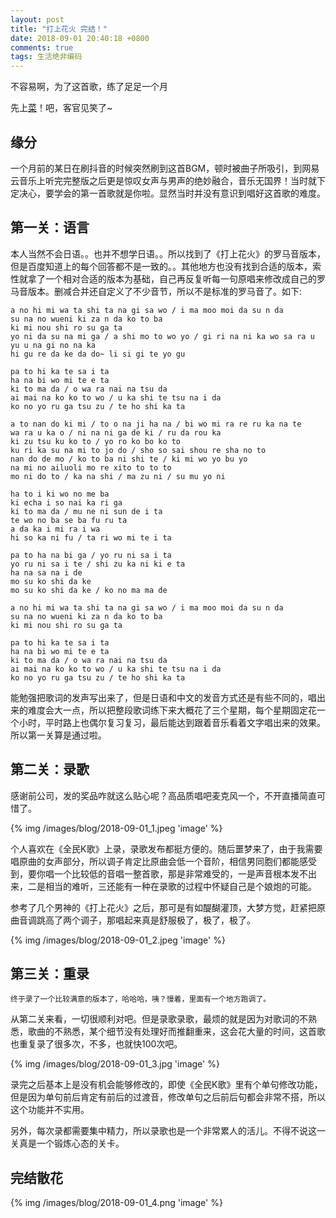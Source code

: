 ```yaml
---
layout: post
title: "打上花火 完结！"
date: 2018-09-01 20:40:18 +0800
comments: true
tags: 生活绝非编码
---
```


不容易啊，为了这首歌，练了足足一个月

<!-- more -->

先上[菜](https://node.kg.qq.com/play?s=h1kWRjhFZjboUhzp&shareuid=63949b87272a338234&topsource=a0_pn201001006_z1_u196227490_l1_t1535805675__)！吧，客官见笑了~

## 缘分
一个月前的某日在刷抖音的时候突然刷到这首BGM，顿时被曲子所吸引，到网易云音乐上听完完整版之后更是惊叹女声与男声的绝妙融合，音乐无国界！当时就下定决心，要学会的第一首歌就是你啦。显然当时并没有意识到唱好这首歌的难度。

## 第一关：语言

本人当然不会日语。。也并不想学日语。。所以找到了《打上花火》的罗马音版本，但是百度知道上的每个回答都不是一致的。。其他地方也没有找到合适的版本，索性就拿了一个相对合适的版本为基础，自己再反复听每一句原唱来修改成自己的罗马音版本。删减合并还自定义了不少音节，所以不是标准的罗马音了。如下:

```text
a no hi mi wa ta shi ta na gi sa wo / i ma moo moi da su n da
su na no wueni ki za n da ko to ba
ki mi nou shi ro su ga ta
yo ni da su na mi ga / a shi mo to wo yo / gi ri na ni ka wo sa ra u
yu u na gi no na ka
hi gu re da ke da do~ li si gi te yo gu

pa to hi ka te sa i ta
ha na bi wo mi te e ta
ki to ma da / o wa ra nai na tsu da
ai mai na ko ko to wo / u ka shi te tsu na i da
ko no yo ru ga tsu zu / te ho shi ka ta

a to nan do ki mi / to o na ji ha na / bi wo mi ra re ru ka na te
wa ra u ka o / ni na ni ga de ki / ru da rou ka
ki zu tsu ku ko to / yo ro ko bo ko to
ku ri ka su na mi to jo do / sho so sai shou re sha no to
nan do de mo / ko to ba ni shi te / ki mi wo yo bu yo
na mi no ailuoli mo re xito to to to
mo ni do to / ka na shi / ma zu ni / su mu yo ni

ha to i ki wo no me ba
ki echa i so nai ka ri ga
ki to ma da / mu ne ni sun de i ta
te wo no ba se ba fu ru ta
a da ka i mi ra i wa
hi so ka ni fu / ta ri wo mi te i ta

pa to ha na bi ga / yo ru ni sa i ta
yo ru ni sa i te / shi zu ka ni ki e ta
ha na sa na i de
mo su ko shi da ke
mo su ko shi da ke / ko no ma ma de

a no hi mi wa ta shi ta na gi sa wo / i ma moo moi da su n da
su na no wueni ki za n da ko to ba
ki mi nou shi ro su ga ta

pa to hi ka te sa i ta
ha na bi wo mi te e ta
ki to ma da / o wa ra nai na tsu da
ai mai na ko ko to wo / u ka shi te tsu na i da
ko no yo ru ga tsu zu / te ho shi ka ta
```

能勉强把歌词的发声写出来了，但是日语和中文的发音方式还是有些不同的，唱出来的难度会大一点，所以把整段歌词练下来大概花了三个星期，每个星期固定花一个小时，平时路上也偶尔复习复习，最后能达到跟着音乐看着文字唱出来的效果。所以第一关算是通过啦。

## 第二关：录歌

感谢前公司，发的奖品咋就这么贴心呢？高品质唱吧麦克风一个，不开直播简直可惜了。

{% img /images/blog/2018-09-01_1.jpeg 'image' %}

个人喜欢在《全民K歌》上录，录歌发布都挺方便的。随后噩梦来了，由于我需要唱原曲的女声部分，所以调子肯定比原曲会低一个音阶，相信男同胞们都能感受到，要你唱一个比较低的音唱一整首歌，那是非常难受的，一是声音根本发不出来，二是相当的难听，三还能有一种在录歌的过程中怀疑自己是个娘炮的可能。

参考了几个男神的《打上花火》之后，那可是有如醍醐灌顶，大梦方觉，赶紧把原曲音调跳高了两个调子，那唱起来真是舒服极了，极了，极了。

{% img /images/blog/2018-09-01_2.jpeg 'image' %}

## 第三关：重录

`终于录了一个比较满意的版本了，哈哈哈，咦？慢着，里面有一个地方跑调了。`

从第二关来看，一切很顺利对吧。但是录歌录歌，最烦的就是因为对歌词的不熟悉，歌曲的不熟悉，某个细节没有处理好而推翻重来，这会花大量的时间，这首歌也重复录了很多次，不多，也就快100次吧。

{% img /images/blog/2018-09-01_3.jpg 'image' %}

录完之后基本上是没有机会能够修改的，即使《全民K歌》里有个单句修改功能，但是因为单句前后肯定有前后的过渡音，修改单句之后前后句都会非常不搭，所以这个功能并不实用。

另外，每次录都需要集中精力，所以录歌也是一个非常累人的活儿。不得不说这一关真是一个锻炼心态的关卡。

## 完结散花
{% img /images/blog/2018-09-01_4.png 'image' %}